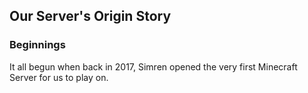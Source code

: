 <link rel="stylesheet" href="assets/css/light-darkmode.css">

## Our Server's Origin Story

### Beginnings
It all begun when back in 2017, Simren opened the very first Minecraft Server for us to play on.

